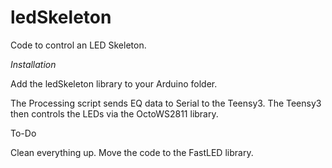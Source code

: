ledSkeleton
===========

Code to control an LED Skeleton.

*Installation*

Add the ledSkeleton library to your Arduino folder.

The Processing script sends EQ data to Serial to the Teensy3.
The Teensy3 then controls the LEDs via the OctoWS2811 library.

To-Do

Clean everything up.
Move the code to the FastLED library.
